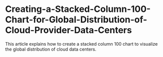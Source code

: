 # Creating-a-Stacked-Column-100-Chart-for-Global-Distribution-of-Cloud-Provider-Data-Centers
This article explains how to create a stacked column 100 chart to visualize the global distribution of cloud data centers.
